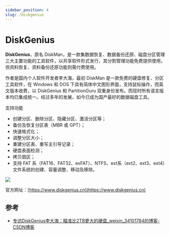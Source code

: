 ```yaml
---
sidebar_position: 4
slug: /diskgenius
---
```


# DiskGenius



**DiskGenius**，原名 DiskMan，是一款集数据恢复、数据备份还原、磁盘分区管理三大主要功能的工具软件，以共享软件形式发行，其分割管理功能免费提供使用，但资料恢复、资料备份还原功能则需付费使用。

作者是国内个人软件开发者李大海，最初 DiskMan 是一款免费的硬盘修复、分区工具软件，在 Windows 和 DOS 下具有简体中文图形界面，支持鼠标操作，而英文版本收费，以 DiskGenius 和 PartitionGuru 双重身份发布。而现时所有语言版本均已集成统一。经过多年的发展，如今已成为国产最好的数据磁盘工具。

支持功能

- 创建分区、删除分区、隐藏分区、激活分区等；
- 备份及恢复分区表（MBR 或 GPT）；
- 快速格式化；
- 调整分区大小；
- 重建分区表、重写主引导记录；
- 硬盘表面检测；
- 拷贝扇区；
- 支持 FAT 系（FAT16、FAT32、exFAT）、NTFS、ext系（ext2、ext3、ext4）文件系统的创建、容量调整、移动及移除。



![](https://static.getiot.tech/diskgenius-ui.png#center)

官方网址：[https://www.diskgenius.cn](https://www.diskgenius.cn)





## 参考

- [专访DiskGenius李大海：瞄准比2TB更大的硬盘_weixin_34101784的博客-CSDN博客](https://blog.csdn.net/weixin_34101784/article/details/93089101)
